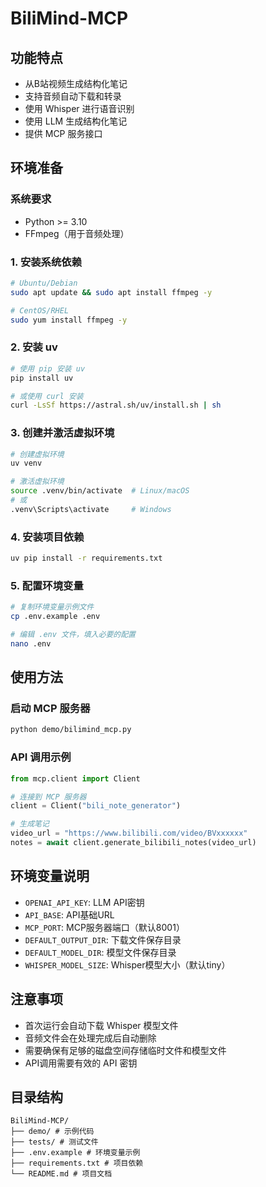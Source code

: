 # BiliMind-MCP

## 功能特点
- 从B站视频生成结构化笔记
- 支持音频自动下载和转录
- 使用 Whisper 进行语音识别
- 使用 LLM 生成结构化笔记
- 提供 MCP 服务接口

## 环境准备

### 系统要求
- Python >= 3.10
- FFmpeg（用于音频处理）

### 1. 安装系统依赖
```bash
# Ubuntu/Debian
sudo apt update && sudo apt install ffmpeg -y

# CentOS/RHEL
sudo yum install ffmpeg -y
```

### 2. 安装 uv
```bash
# 使用 pip 安装 uv
pip install uv

# 或使用 curl 安装
curl -LsSf https://astral.sh/uv/install.sh | sh
```

### 3. 创建并激活虚拟环境
```bash
# 创建虚拟环境
uv venv

# 激活虚拟环境
source .venv/bin/activate  # Linux/macOS
# 或
.venv\Scripts\activate     # Windows
```

### 4. 安装项目依赖
```bash
uv pip install -r requirements.txt
```

### 5. 配置环境变量
```bash
# 复制环境变量示例文件
cp .env.example .env

# 编辑 .env 文件，填入必要的配置
nano .env
```

## 使用方法

### 启动 MCP 服务器
```bash
python demo/bilimind_mcp.py
```

### API 调用示例
```python
from mcp.client import Client

# 连接到 MCP 服务器
client = Client("bili_note_generator")

# 生成笔记
video_url = "https://www.bilibili.com/video/BVxxxxxx"
notes = await client.generate_bilibili_notes(video_url)
```

## 环境变量说明
- `OPENAI_API_KEY`: LLM API密钥
- `API_BASE`: API基础URL
- `MCP_PORT`: MCP服务器端口（默认8001）
- `DEFAULT_OUTPUT_DIR`: 下载文件保存目录
- `DEFAULT_MODEL_DIR`: 模型文件保存目录
- `WHISPER_MODEL_SIZE`: Whisper模型大小（默认tiny）

## 注意事项
- 首次运行会自动下载 Whisper 模型文件
- 音频文件会在处理完成后自动删除
- 需要确保有足够的磁盘空间存储临时文件和模型文件
- API调用需要有效的 API 密钥

## 目录结构

```
BiliMind-MCP/
├── demo/ # 示例代码
├── tests/ # 测试文件
├── .env.example # 环境变量示例
├── requirements.txt # 项目依赖
└── README.md # 项目文档
```